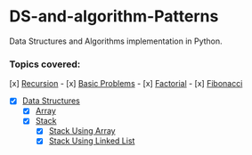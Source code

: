 # DS-and-algorithm-Patterns

Data Structures and Algorithms implementation in Python.

### Topics covered:
[x] [Recursion](Recursion)
    - [x] [Basic Problems](Recursion/Basic-Problems)
        - [x] [Factorial](Recursion/Basic-Problems/factorial.py)
        - [x] [Fibonacci](Recursion/Basic-Problems/fibonacci.py)

- [x] [Data Structures](Data-Structures)
    - [x] [Array](Data-Structures/array.py)
    - [x] [Stack](Data-Structures/Stack)
        - [x] [Stack Using Array](Data-Structures/Stack/stack.py)
        - [x] [Stack Using Linked List](Data-Structures/Stack/stack-using-linked-list.py)